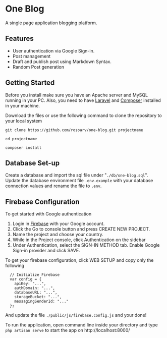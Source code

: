 # One Blog
A single page application blogging platform.

## Features
* User authentication via Google Sign-in.
* Post management
* Draft and publish post using Markdown Syntax. 
* Random Post generation

## Getting Started
Before you install make sure you have an Apache server and MySQL running in your PC. Also, you need to have [Laravel](https://laravel.com/docs/5.4) and [Composer](https://getcomposer.org/) installed in your machine.

Download the files or use the following command to clone the repository to your local system

`git clone https://github.com/rosoarv/one-blog.git projectname`

`cd projectname`

`composer install` 

## Database Set-up
Create a database and import the sql file under "`./db/one-blog.sql`".
Update the database environment file `.env.example` with your database connection values and rename the file to `.env`.

## Firebase Configuration
To get started with Google authentication

1. Login in [Firebase](https://firebase.google.com/) with your Google account.
2. Click the Go to console button and press CREATE NEW PROJECT.
3. Name the project and choose your country.
4. While in the Project console, click Authentication on the sidebar
5. Under Authentication, select the SIGN-IN METHOD tab. Enable Google Sign-in provider and click SAVE.

To get your firebase configuration, click WEB SETUP and copy only the following

`````
  // Initialize Firebase
  var config = {
    apiKey: "...",
    authDomain: "...",
    databaseURL: "...",
    storageBucket: "...",
    messagingSenderId: "..."
  };
```````
And update the file `./public/js/firebase.config.js` and your done!

To run the application, open command line inside your directory and type `php artisan serve` to start the app on http://localhost:8000/


